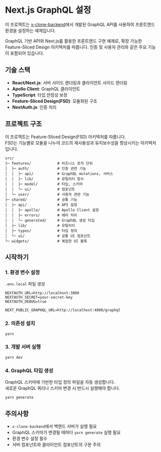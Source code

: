# Next.js GraphQL 설정

이 프로젝트는 [x-clone-backend](https://github.com/kjk7034/x-clone-backend)에서 개발된 GraphQL API를 사용하여 프론트엔드 환경을 설정하는 예제입니다.

GraphQL 기반 API와 Next.js를 활용한 프론트엔드 구현 예제로, 확장 가능한 Feature-Sliced Design 아키텍처를 따릅니다. 인증 및 사용자 관리와 같은 주요 기능이 포함되어 있습니다.

## 기술 스택

- **React/Next.js**: 서버 사이드 렌더링과 클라이언트 사이드 렌더링
- **Apollo Client**: GraphQL 클라이언트
- **TypeScript**: 타입 안정성 보장
- **Feature-Sliced Design(FSD)**: 모듈화된 구조
- **NextAuth.js**: 인증 처리

## 프로젝트 구조

이 프로젝트는 Feature-Sliced Design(FSD) 아키텍처를 따릅니다.  
FSD는 기능별로 모듈을 나누어 코드의 재사용성과 유지보수성을 향상시키는 아키텍처입니다.

```
src/
├─ features/            # 비즈니스 로직 단위
│  ├─ auth/             # 인증 관련 기능
│  │  ├─ api/           # GraphQL mutations, 서비스
│  │  ├─ lib/           # 유틸리티 함수
│  │  ├─ model/         # 타입, 스키마
│  │  └─ ui/            # 컴포넌트
│  └─ user/             # 사용자 관련 기능
├─ shared/              # 공통 기능
│  ├─ api/              # API 설정
│  │  ├─ apollo/        # Apollo Client 설정
│  │  ├─ errors/        # 에러 처리
│  │  └─ generated/     # GraphQL 생성 타입
│  ├─ lib/              # 유틸리티
│  ├─ types/            # 타입 정의
│  └─ ui/               # 공통 UI 컴포넌트
└─ widgets/             # 복잡한 UI 블록
```

## 시작하기

### 1. 환경 변수 설정

`.env.local` 파일 생성

```
NEXTAUTH_URL=http://localhost:3000
NEXTAUTH_SECRET=your-secret-key
NEXTAUTH_DEBUG=true

NEXT_PUBLIC_GRAPHQL_URL=http://localhost:4000/graphql
```

### 2. 의존성 설치

```
yarn
```

### 3. 개발 서버 실행

```
yarn dev
```

### 4. GraphQL 타입 생성

GraphQL 스키마에 기반한 타입 정의 파일을 자동 생성합니다.  
새로운 GraphQL 쿼리나 스키마 변경 시 반드시 실행해야 합니다.

```
yarn generate
```

## 주의사항

- `x-clone-backend`에서 백엔드 서버가 실행 필요
- GraphQL 스키마가 변경될 때마다 `yarn generate` 실행 필요
- 환경 변수 설정 필수
- 서버 컴포넌트와 클라이언트 컴포넌트의 구분 주의
